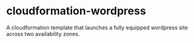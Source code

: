 # cloudformation-wordpress
A cloudformation template that launches a fully equipped wordpress site across two availability zones. 
